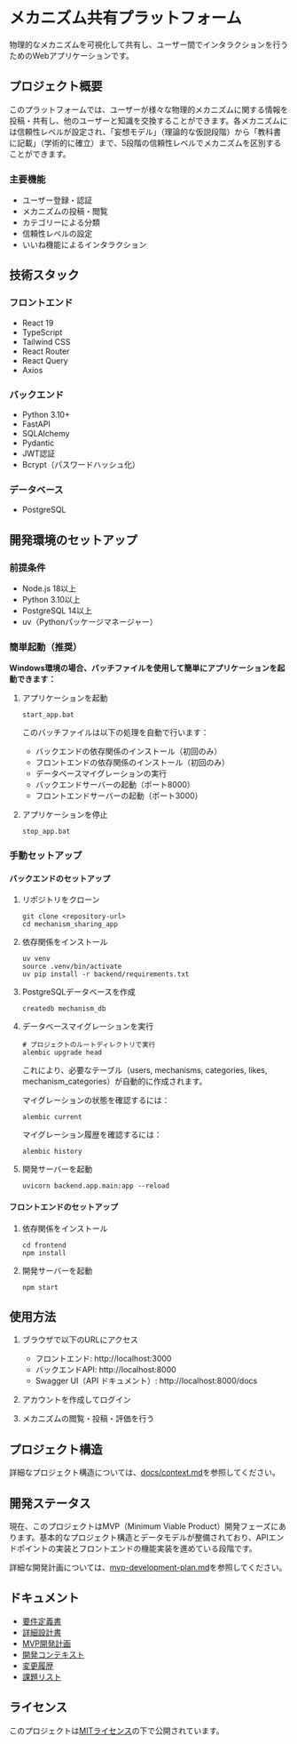 # メカニズム共有プラットフォーム

物理的なメカニズムを可視化して共有し、ユーザー間でインタラクションを行うためのWebアプリケーションです。

## プロジェクト概要

このプラットフォームでは、ユーザーが様々な物理的メカニズムに関する情報を投稿・共有し、他のユーザーと知識を交換することができます。各メカニズムには信頼性レベルが設定され、「妄想モデル」（理論的な仮説段階）から「教科書に記載」（学術的に確立）まで、5段階の信頼性レベルでメカニズムを区別することができます。

### 主要機能

- ユーザー登録・認証
- メカニズムの投稿・閲覧
- カテゴリーによる分類
- 信頼性レベルの設定
- いいね機能によるインタラクション

## 技術スタック

### フロントエンド
- React 19
- TypeScript
- Tailwind CSS
- React Router
- React Query
- Axios

### バックエンド
- Python 3.10+
- FastAPI
- SQLAlchemy
- Pydantic
- JWT認証
- Bcrypt（パスワードハッシュ化）

### データベース
- PostgreSQL

## 開発環境のセットアップ

### 前提条件
- Node.js 18以上
- Python 3.10以上
- PostgreSQL 14以上
- uv（Pythonパッケージマネージャー）

### 簡単起動（推奨）

**Windows環境の場合、バッチファイルを使用して簡単にアプリケーションを起動できます：**

1. アプリケーションを起動
   ```
   start_app.bat
   ```
   
   このバッチファイルは以下の処理を自動で行います：
   - バックエンドの依存関係のインストール（初回のみ）
   - フロントエンドの依存関係のインストール（初回のみ）
   - データベースマイグレーションの実行
   - バックエンドサーバーの起動（ポート8000）
   - フロントエンドサーバーの起動（ポート3000）

2. アプリケーションを停止
   ```
   stop_app.bat
   ```

### 手動セットアップ

#### バックエンドのセットアップ

1. リポジトリをクローン
   ```
   git clone <repository-url>
   cd mechanism_sharing_app
   ```

2. 依存関係をインストール
   ```
   uv venv
   source .venv/bin/activate
   uv pip install -r backend/requirements.txt
   ```

3. PostgreSQLデータベースを作成
   ```
   createdb mechanism_db
   ```

4. データベースマイグレーションを実行
   ```
   # プロジェクトのルートディレクトリで実行
   alembic upgrade head
   ```
   
   これにより、必要なテーブル（users, mechanisms, categories, likes, mechanism_categories）が自動的に作成されます。
   
   マイグレーションの状態を確認するには：
   ```
   alembic current
   ```
   
   マイグレーション履歴を確認するには：
   ```
   alembic history
   ```

5. 開発サーバーを起動
   ```
   uvicorn backend.app.main:app --reload
   ```

#### フロントエンドのセットアップ

1. 依存関係をインストール
   ```
   cd frontend
   npm install
   ```

2. 開発サーバーを起動
   ```
   npm start
   ```

## 使用方法

1. ブラウザで以下のURLにアクセス
   - フロントエンド: http://localhost:3000
   - バックエンドAPI: http://localhost:8000
   - Swagger UI（API ドキュメント）: http://localhost:8000/docs

2. アカウントを作成してログイン

3. メカニズムの閲覧・投稿・評価を行う

## プロジェクト構造

詳細なプロジェクト構造については、[docs/context.md](docs/context.md)を参照してください。

## 開発ステータス

現在、このプロジェクトはMVP（Minimum Viable Product）開発フェーズにあります。基本的なプロジェクト構造とデータモデルが整備されており、APIエンドポイントの実装とフロントエンドの機能実装を進めている段階です。

詳細な開発計画については、[mvp-development-plan.md](mvp-development-plan.md)を参照してください。

## ドキュメント

- [要件定義書](requirements-doc.md)
- [詳細設計書](detailed-design-doc.md)
- [MVP開発計画](mvp-development-plan.md)
- [開発コンテキスト](docs/context.md)
- [変更履歴](docs/CHANGELOG.md)
- [課題リスト](issues_notes.md)

## ライセンス

このプロジェクトは[MITライセンス](LICENSE)の下で公開されています。
